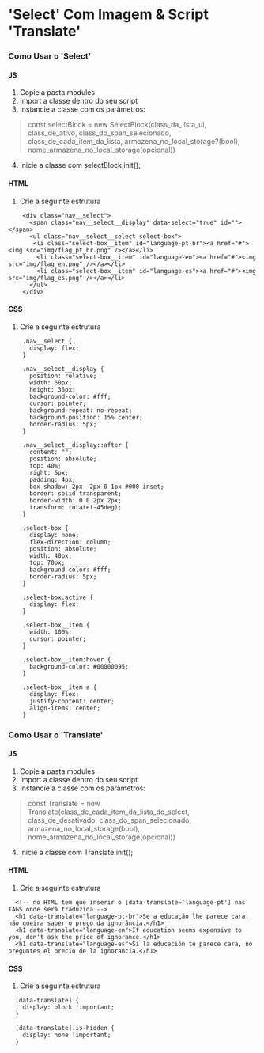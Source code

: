 # 'Select' Com Imagem & Script 'Translate'

### Como Usar o 'Select'

#### JS
1. Copie a pasta modules
2. Import a classe dentro do seu script
3. Instancie a classe com os parâmetros:
> const selectBlock = new SelectBlock(class_da_lista_ul, class_de_ativo, class_do_span_selecionado, class_de_cada_item_da_lista, armazena_no_local_storage?(bool), nome_armazena_no_local_storage(opcional))
4. Inicie a classe com selectBlock.init();

#### HTML
1. Crie a seguinte estrutura
```
    <div class="nav__select">
      <span class="nav__select__display" data-select="true" id=""></span>
      <ul class="nav__select__select select-box">
       <li class="select-box__item" id="language-pt-br"><a href="#"><img src="img/flag_pt_br.png" /></a></li>
        <li class="select-box__item" id="language-en"><a href="#"><img src="img/flag_en.png" /></a></li>
        <li class="select-box__item" id="language-es"><a href="#"><img src="img/flag_es.png" /></a></li>
      </ul>
    </div>
```
#### CSS
1. Crie a seguinte estrutura
```
    .nav__select {
      display: flex;
    }

    .nav__select__display {
      position: relative;
      width: 60px;
      height: 35px;
      background-color: #fff;
      cursor: pointer;
      background-repeat: no-repeat;
      background-position: 15% center;
      border-radius: 5px;
    }

    .nav__select__display::after {
      content: "";
      position: absolute;
      top: 40%;
      right: 5px;
      padding: 4px;
      box-shadow: 2px -2px 0 1px #000 inset;
      border: solid transparent;
      border-width: 0 0 2px 2px;
      transform: rotate(-45deg);
    }

    .select-box {
      display: none;
      flex-direction: column;
      position: absolute;
      width: 40px;
      top: 70px;
      background-color: #fff;
      border-radius: 5px;
    }

    .select-box.active {
      display: flex;
    }

    .select-box__item {
      width: 100%;
      cursor: pointer;
    }

    .select-box__item:hover {
      background-color: #00000095;
    }

    .select-box__item a {
      display: flex;
      justify-content: center;
      align-items: center;
    }
```

### Como Usar o 'Translate'

#### JS
1. Copie a pasta modules
2. Import a classe dentro do seu script
3. Instancie a classe com os parâmetros:
> const Translate = new Translate(class_de_cada_item_da_lista_do_select, class_de_desativado, class_do_span_selecionado, armazena_no_local_storage(bool), nome_armazena_no_local_storage(opcional))
4. Inicie a classe com Translate.init();

#### HTML
1. Crie a seguinte estrutura
```
  <!-- no HTML tem que inserir o [data-translate='language-pt'] nas TAGS onde será traduzida -->
  <h1 data-translate="language-pt-br">Se a educação lhe parece cara, não queira saber o preço da ignorância.</h1>
  <h1 data-translate="language-en">If education seems expensive to you, don't ask the price of ignorance.</h1>
  <h1 data-translate="language-es">Si la educación te parece cara, no preguntes el precio de la ignorancia.</h1>
```
#### CSS
1. Crie a seguinte estrutura
```
  [data-translate] {
    display: block !important;
  }

  [data-translate].is-hidden {
    display: none !important;
  }
```

